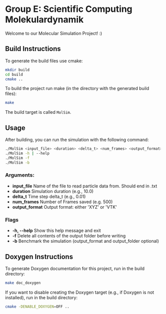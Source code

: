 # Group E: Scientific Computing Molekulardynamik
Welcome to our Molecular Simulation Project! :)

## Build Instructions
To generate the build files use cmake:

```bash
mkdir build
cd build
cmake ..
```

To build the project run make (in the directory with the generated build files):

```bash
make
```

The build target is called `MolSim`.

## Usage
After building, you can run the simulation with the following command:
```bash
./MolSim <input_file> <duration> <delta_t> <num_frames> <output_format>
./MolSim -h | --help
./MolSim -f
./MolSim -b
```
### Arguments:
- **input_file** Name of the file to read particle data from. Should end in .txt
- **duration** Simulation duration (e.g., 10.0)
- **delta_t** Time step delta_t (e.g., 0.01)
- **num_frames** Number of Frames saved (e.g. 500)
- **output_format** Output format: either 'XYZ' or 'VTK'

### Flags
- **-h, --help** Show this help message and exit
- **-f** Delete all contents of the output folder before writing
- **-b** Benchmark the simulation (output_format and output_folder optional)

## Doxygen Instructions
To generate Doxygen documentation for this project, run in the build directory:
```bash
make doc_doxygen
```

If you want to disable creating the Doxygen target (e.g., if Doxygen is not installed), run in the build directory:
```bash
cmake -DENABLE_DOXYGEN=OFF ..
```

